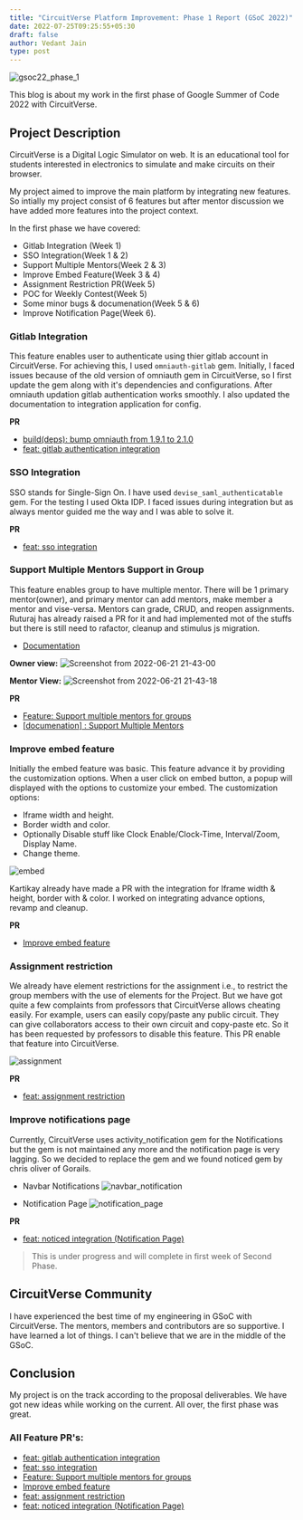 ```yaml
---
title: "CircuitVerse Platform Improvement: Phase 1 Report (GSoC 2022)"
date: 2022-07-25T09:25:55+05:30
draft: false
author: Vedant Jain
type: post
---
```


![gsoc22_phase_1](/images/vedant_gsoc22/gsoc_22_phase_1_report.png)

This blog is about my work in the first phase of Google Summer of Code 2022 with CircuitVerse. 

## Project Description
CircuitVerse is a Digital Logic Simulator on web. It is an educational tool for students interested in electronics to simulate and make circuits on their browser.

My project aimed to improve the main platform by integrating new features. So intially my project consist of 6 features but after mentor discussion we have added more features into the project context. 

In the first phase we have covered:
- Gitlab Integration (Week 1)
- SSO Integration(Week 1 & 2)
- Support Multiple Mentors(Week 2 & 3)
- Improve Embed Feature(Week 3 & 4)
- Assignment Restriction PR(Week 5)
- POC for Weekly Contest(Week 5)
- Some minor bugs & documenation(Week 5 & 6)
- Improve Notification Page(Week 6).

### Gitlab Integration

This feature enables user to authenticate using thier gitlab account in CircuitVerse. For achieving this, I used `omniauth-gitlab` gem. Initially, I faced issues because of the old version of omniauth gem in CircuitVerse, so I first update the gem along with it's dependencies and configurations. After omniauth updation gitlab authentication works smoothly. I also updated the documentation to integration application for config.

**PR**
- [build(deps): bump omniauth from 1.9.1 to 2.1.0](https://github.com/CircuitVerse/CircuitVerse/pull/3071)
- [feat: gitlab authentication integration](https://github.com/CircuitVerse/CircuitVerse/pull/3154)

### SSO Integration

SSO stands for Single-Sign On. I have used `devise_saml_authenticatable` gem. For the testing I used Okta IDP. I faced issues during integration but as always mentor guided me the way and I was able to solve it.

**PR**
- [feat: sso integration](https://github.com/CircuitVerse/CircuitVerse/pull/3167)

### Support Multiple Mentors Support in Group

This feature enables group to have multiple mentor. There will be 1 primary mentor(owner), and primary mentor can add mentors, make member a mentor and vise-versa. Mentors can grade, CRUD, and reopen assignments. Ruturaj has already raised a PR for it and had implemented mot of the stuffs but there is still need to rafactor, cleanup and stimulus js migration.

- [Documentation](https://docs.circuitverse.org/#/chapter2/2cvforeducators?id=add-group-mentors)

**Owner view:**
![Screenshot from 2022-06-21 21-43-00](https://user-images.githubusercontent.com/76901313/174847736-fa1a2706-7072-41b9-9809-d8892e2b6522.png)

**Mentor View:**
![Screenshot from 2022-06-21 21-43-18](https://user-images.githubusercontent.com/76901313/174847726-b36fb375-88d4-49a9-bb38-3992eda4b112.png)


**PR**
- [Feature: Support multiple mentors for groups](https://github.com/CircuitVerse/CircuitVerse/pull/2096)
- [[documenation] : Support Multiple Mentors](https://github.com/CircuitVerse/CircuitVerseDocs/pull/334)

### Improve embed feature
Initially the embed feature was basic. This feature advance it by providing the customization options. When a user click on embed button, a popup will displayed with the options to customize your embed.
The customization options:
- Iframe width and height.
- Border width and color.
- Optionally Disable stuff like Clock Enable/Clock-Time, Interval/Zoom, Display Name.
- Change theme.

![embed](/images/vedant_gsoc22/embed_img1.png)

Kartikay already have made a PR with the integration for Iframe width & height, border with & color. I worked on integrating advance options, revamp and cleanup.


**PR**
- [Improve embed feature](https://github.com/CircuitVerse/CircuitVerse/pull/2768)

### Assignment restriction
We already have element restrictions for the assignment i.e., to restrict the group members with the use of elements for the Project. 
But we have got quite a few complaints from professors that CircuitVerse allows cheating easily. For example, users can easily copy/paste any public circuit. They can give collaborators access to their own circuit and copy-paste etc. So it has been requested by professors to disable this feature. This PR enable that feature into CircuitVerse.

![assignment](/images/vedant_gsoc22/assignment_restriction_img1.png)

**PR**
- [feat: assignment restriction](https://github.com/CircuitVerse/CircuitVerse/pull/3091)

### Improve notifications page
Currently, CircuitVerse uses activity_notification gem for the Notifications but the gem is not maintained any more and the notification page is very lagging. So we decided to replace the gem and we found noticed gem by chris oliver of Gorails.

- Navbar Notifications
![navbar_notification](/images/vedant_gsoc22/notification_img1.png)

- Notification Page
![notification_page](/images/vedant_gsoc22/notification_img2.png)

**PR**
- [feat: noticed integration (Notification Page)](https://github.com/CircuitVerse/CircuitVerse/pull/3243)

> This is under progress and will complete in first week of Second Phase.

## CircuitVerse Community
I have experienced the best time of my engineering in GSoC with CircuitVerse. The mentors, members and contributors are so supportive. I have learned a lot of things. I can't believe that we are in the middle of the GSoC.

## Conclusion
My project is on the track according to the proposal deliverables. We have got new ideas while working on the current. All over, the first phase was great.

### All Feature PR's:

- [feat: gitlab authentication integration](https://github.com/CircuitVerse/CircuitVerse/pull/3154)
- [feat: sso integration](https://github.com/CircuitVerse/CircuitVerse/pull/3167)
- [Feature: Support multiple mentors for groups](https://github.com/CircuitVerse/CircuitVerse/pull/2096)
- [Improve embed feature](https://github.com/CircuitVerse/CircuitVerse/pull/2768)
- [feat: assignment restriction](https://github.com/CircuitVerse/CircuitVerse/pull/3091)
- [feat: noticed integration (Notification Page)](https://github.com/CircuitVerse/CircuitVerse/pull/3243)
